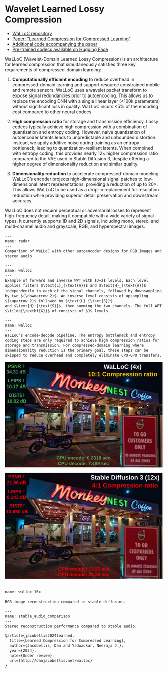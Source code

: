 # Wavelet Learned Lossy Compression

- [WaLLoC repository](https://github.com/danjacobellis/walloc/)
- [Paper: "Learned Compression for Compressed Learning"](https://danjacobellis.net/_static/walloc.pdf)
- [Additional code accompanying the paper](https://github.com/danjacobellis/lccl)
- [Pre-trained codecs available on Hugging Face](https://huggingface.co/danjacobellis/walloc)

WaLLoC (Wavelet-Domain Learned Lossy Compression) is an architecture for learned compression that simultaneously satisfies three key
requirements of compressed-domain learning:

1. **Computationally efficient encoding** to reduce overhead in compressed-domain learning and support resource constrained mobile and remote sensors. WaLLoC uses a wavelet packet transform to expose signal redundancies prior to autoencoding. This allows us to replace the encoding DNN with a single linear layer (<100k parameters) without significant loss in quality. WaLLoC incurs <5% of the encoding cost compared to other neural codecs.

2. **High compression ratio** for storage and transmission efficiency. Lossy codecs typically achieve high compression with a combination of quantization and entropy coding. However, naive quantization of autoencoder latents leads to unpredictable and unbounded distortion. Instead, we apply additive noise during training as an
entropy bottleneck, leading to quantization-resiliant latents. When combined with entropy coding, this provides nearly 12× higher compression ratio compared to the VAE used in Stable Diffusion 3, despite offering a higher degree of dimensionality reduction and similar quality.

3. **Dimensionality reduction** to accelerate compressed-domain modeling. WaLLoC’s encoder projects high-dimensional signal patches to low-dimensional latent representations, providing a reduction of up to 20×. This allows WaLLoC to be used as a drop-in replacement for resolution reduction while providing superior detail preservation and downstream accuracy.

WaLLoC does not require perceptual or adversarial losses to represent high-frequency detail, making it compatible with a wide variety of signal types. It currently supports 1D and 2D signals, including mono, stereo, and multi-channel audio and grayscale, RGB, and hyperspectral images.


```{figure} img/radar.svg
---
name: radar
---
Comparison of WaLLoC with other autoencoder designs for RGB Images and stereo audio.

```

```{figure} img/wpt.svg
---
name: walloc
---
Example of forward and inverse WPT with $J=2$ levels. Each level applies filters $\text{L}_{\text{A}}$ and $\text{H}_{\text{A}}$ independently to each of the signal channels, followed by downsampling by two $(\downarrow 2)$. An inverse level consists of upsampling $(\uparrow 2)$ followed by $\text{L}_{\text{S}}$
and $\text{H}_{\text{S}}$, then summing the two channels. The full WPT $\tilde{\textbf{X}}$ of consists of $J$ levels.

```

```{figure} img/walloc.svg
---
name: walloc
---
WaLLoC’s encode-decode pipeline. The entropy bottleneck and entropy coding steps are only required to achieve high compression ratios for storage and transmission. For compressed-domain learning where dimensionality reduction is the primary goal, these steps can be skipped to reduce overhead and completely eliminate CPU-GPU transfers.

```


![](img/walloc_4x.svg)


![](img/sd3.svg)

```{figure} img/walloc_16x.svg
---
name: walloc_16x
---
RGB image reconstruction compared to stable diffusion.

```


```{figure} img/stable_audio_comparison.svg
---
name: stable_audio_comparison
---
Stereo reconstruction performance compared to stable audio.

```


```
@article{jacobellis2024learned,
  title={Learned Compression for Compressed Learning},
  author={Jacobellis, Dan and Yadwadkar, Neeraja J.},
  year={2024},
  note={Under review},
  url={http://danjacobellis.net/walloc}
}
```